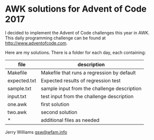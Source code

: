 AWK solutions for Advent of Code 2017
=====================================
I decided to implement the Advent of Code challenges this year in AWK. This
daily programming challenge can be found at http://www.adventofcode.com.

Here are my solutions. There is a folder for each day, each containing:

| file         | description                                 |
| ------------ | ------------------------------------------- |
| Makefile     | Makefile that runs a regression by default  |
| expected.txt | Expected results of regression test         |
| sample.txt   | sample input from the challenge description |
| input.txt    | test input from the challenge description   |
| one.awk      | first solution                              |
| two.awk      | second solution                             |
| *            | additional files as needed                  |

Jerry Williams
gsw@wfam.info
